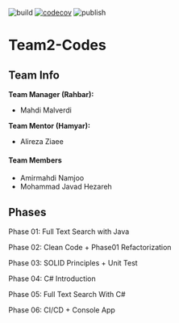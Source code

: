 ![build](https://github.com/Star-Academy/Team2-Codes/workflows/build/badge.svg)
[![codecov](https://codecov.io/gh/Star-Academy/Team2-Codes/branch/master/graph/badge.svg)](https://codecov.io/gh/Star-Academy/Team2-Codes)
![publish](https://github.com/Star-Academy/Team2-Codes/workflows/publish/badge.svg)


# Team2-Codes

## Team Info

**Team Manager (Rahbar):**

* Mahdi Malverdi



**Team Mentor (Hamyar):**

* Alireza Ziaee



#### Team Members
* Amirmahdi Namjoo
* Mohammad Javad Hezareh


## Phases

Phase 01: Full Text Search with Java

Phase 02: Clean Code + Phase01 Refactorization

Phase 03: SOLID Principles + Unit Test

Phase 04: C# Introduction

Phase 05: Full Text Search With C#

Phase 06: CI/CD + Console App


